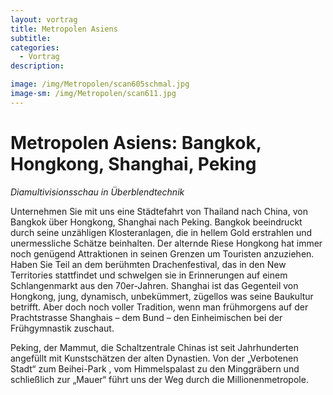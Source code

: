 ```yaml
---
layout: vortrag
title: Metropolen Asiens
subtitle: 
categories:
  - Vortrag
description:

image: /img/Metropolen/scan605schmal.jpg
image-sm: /img/Metropolen/scan611.jpg
---
```


Metropolen Asiens: Bangkok, Hongkong, Shanghai, Peking
======================================================

*Diamultivisionsschau in Überblendtechnik*

Unternehmen Sie mit uns eine Städtefahrt von Thailand nach China, von Bangkok über Hongkong, Shanghai nach Peking.
Bangkok beeindruckt durch seine unzähligen Klosteranlagen, die in hellem Gold erstrahlen und unermessliche Schätze beinhalten.
Der alternde Riese Hongkong  hat immer noch genügend Attraktionen in seinen Grenzen um Touristen anzuziehen. Haben Sie Teil an dem berühmten Drachenfestival, das in den New Territories stattfindet und schwelgen sie in Erinnerungen auf einem Schlangenmarkt aus den 70er-Jahren.
Shanghai ist das Gegenteil von Hongkong, jung, dynamisch, unbekümmert, zügellos was seine Baukultur betrifft. Aber doch noch voller Tradition, wenn man frühmorgens auf der Prachtstrasse Shanghais – dem Bund – den Einheimischen bei der Frühgymnastik zuschaut.

Peking, der Mammut, die Schaltzentrale Chinas ist seit Jahrhunderten angefüllt mit Kunstschätzen der alten Dynastien. Von der „Verbotenen Stadt“ zum Beihei-Park , vom Himmelspalast zu den Minggräbern und schließlich zur „Mauer“ führt uns der Weg durch die Millionenmetropole. 
